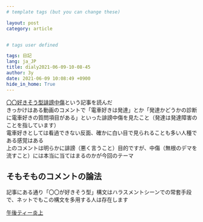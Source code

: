 ```yaml
---
# template tags (but you can change these)

layout: post
category: article


# tags user defined

tags: 日記
lang: ja_JP
title: dialy2021-06-09-10-08-45
author: 3y
date: 2021-06-09 10:08:49 +0900
hide_in_home: True
---
```


[〇〇好きそう型誹謗中傷](https://shohgaisha.com/column/grown_up_detail?id=1785)という記事を読んだ<br>
きっかけはある動画のコメントで「電車好きは発達」とか「発達かどうかの診断に電車好きの質問項目がある」といった誹謗中傷を見たこと（発達は発達障害のことを指しています）<br>
電車好きとしては看過できない反面、確かに白い目で見られることも多い人種である感覚はある<br>
上のコメントは明らかに誹謗（悪く言うこと）目的ですが、中傷（無根のデマを流すこと）には本当に当てはまるのかが今回のテーマ

## そもそものコメントの論法
記事にある通り「〇〇が好きそう型」構文はハラスメントシーンでの常套手段で、ネットでもこの構文を多用する人は存在します<br>



[午後ティー炎上](https://www.huffingtonpost.jp/2018/04/30/kirin-gogotea_a_23424066/)
